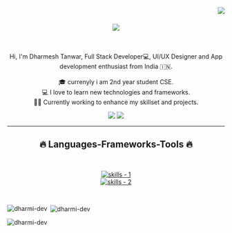 <!-- profile view count -->
<img align="right" src="https://komarev.com/ghpvc/?username=Dharmesh">

<!-- introduction -->
<h1 align="center">
  <a href="https://git.io/typing-svg">
    <img src="https://readme-typing-svg.herokuapp.com/?lines=Hi+There!+👋;+Myself+Dharmesh!;&center=true&font=Righteous&size=35">
  </a>
</h1>

<br />
<!-- about me -->
<p align="center">
  Hi, I'm Dharmesh Tanwar, Full Stack Developer💻, UI/UX Designer and App development enthusiast from India 🇮🇳.
  <br />
  <br />
  🎓 currenyly i am 2nd year student CSE.
  <br />
  💻 I love to learn new technologies and frameworks.
  <br />
  🧑‍💼 Currently working to enhance my skillset and projects.
  <br />
</p>

<!-- social handles -->
<div align="center">
  <!-- gmail -->
  <a href="mailto:dtanwar1947@gmail.com"><img src="https://img.shields.io/badge/-Gmail-%23333?style=for-the-badge&logo=gmail&logoColor=white" target="_blank"></a>
  <!-- linkedin -->
  <a href="https://www.linkedin.com/in/dharmesh-tanwar-668850299/" target="_blank"><img src="https://img.shields.io/badge/-LinkedIn-%230077B5?style=for-the-badge&logo=linkedin&logoColor=white" target="_blank"></a> 
</div>

<hr />
<!-- skills -->
<h2 align="center">🔥 Languages-Frameworks-Tools 🔥</h2>
<br />
<p align="center">
  <a href="https://skillicons.dev">
      <!-- first row -->
      <picture>
          <source media="(prefers-color-scheme: dark)" srcset="https://skillicons.dev/icons?i=nextjs%2Creact%2Cgit%2Chtml%2Ccss%2Cjavascript%2Ctailwind%2Cfigma&theme=dark" />
<source media="(prefers-color-scheme: light), (prefers-color-scheme: no-preference)" srcset="https://skillicons.dev/icons?i=nextjs%2Creact%2Cgit%2Chtml%2Ccss%2Cjavascript%2Cts%2Ctailwind%2Cfigma&theme=light" />
          <img src="https://skillicons.dev/icons?i=nextjs%2Creact%2Cgit%2Chtml%2Ccss%2Cjavascript%2Cts%2Ctailwind%2Cfigma&theme=light" alt="skills - 1" />
        </picture>
          <br />
          <!-- second row -->
          <picture>
            <source media="(prefers-color-scheme: dark)" srcset="https://skillicons.dev/icons?i=nodejs%2Cexpress%2Cmongodb%2Cmysql%2Credux%2Cfirebase&theme=dark" />
            <source media="(prefers-color-scheme: light), (prefers-color-scheme: no-preference)" srcset="https://skillicons.dev/icons?i=nodejs%2Cexpress%2Cmongodb%2Cmysql%2Credux%2Cfirebase&theme=light" />
            <img src="https://skillicons.dev/icons?i=nodejs%2Cexpress%2Cmongodb%2Cmysql%2Credux%2Cfirebase&theme=light" alt="skills - 2" />
        </picture>

  </a>
</p>
<br />

<p><img align="left" src="https://github-readme-stats.vercel.app/api/top-langs?username=dharmi-dev&show_icons=true&locale=en&layout=compact" alt="dharmi-dev" /></p>

<p>&nbsp;<img align="center" src="https://github-readme-stats.vercel.app/api?username=dharmi-dev&show_icons=true&locale=en" alt="dharmi-dev" /></p>

<p><img align="center" src="https://github-readme-streak-stats.herokuapp.com/?user=dharmi-dev&" alt="dharmi-dev" /></p>
